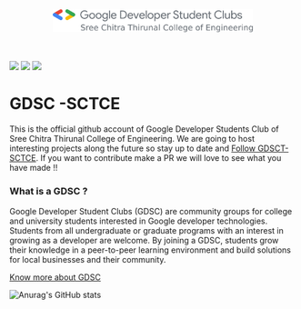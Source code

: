 <center><img src="assets/Color-Left Aligned.png" style="width:70%"></center> <br><br>

<p> <img src="https://img.shields.io/badge/GDSC-SCTCE-success">   <img src="https://img.shields.io/github/followers/GDSC-SCTCE?label=Followers&logo=data%3Aimage%2Fpng%3Bbase64%2CiVBORw0KGgoAAAANSUhEUgAAAOAAAADhCAMAAADmr0l2AAABXFBMVEX%2F%2F%2F9ChfQPnVjqQzX7vAT7uAD7ugD%2FvQAAl0r7twAAmU88gvQAm1sAnFoAm1M3gPTqPzDpMR4tfPPqPS73%2Bv%2F3%2FPrpNCLw%2BfXpLhoAlUXpOSnS4PyGrffu9P6TtvhclPX98O%2F86efudGvwgXlht4mj07jtY1n4y8hXs4L1rqkko2T50tDU69%2F73duExaHoKBDi8ursV0yWza%2B13MerxfnE49J7pvf80GfH2Pv94qX%2B9d38y1T93ZT%2B7svg6v280fv7wy2jwPnrTUA7qG73v7zzm5b2s6%2Fua2HznpjxjIWLyafsXFFwvZM0qGz0YEzwLADUj5yeWpp6b8BefuFmetiTa6%2FFVXCpsuWxX43XTFSMbbS9WHrRUF%2B2XIbLUmfeSEbdtxFdpEjKtCL%2F%2BOmssC6NqzlDok38zVx2qEHBsyamrzH935sumzmNvHdSjvVxp0Hlwj%2F8xjv%2B6Lb81n83Qn2ZAAAIMElEQVR4nO2caVvbRhRGY7wJCyzhHbOZNcYQ9j2shiwQ0jSQpHuThqSkpYWC%2F%2F%2FzVLIwlmTNcmckw4d7vnvsw8w7985IyaNHCIIgCIIgCIIgCIIgCIIgCIIgCIIgCIIgCIIgCIIgCIIgCIIgCIIgCBI4pVJJ%2BLPZfD7v3y8JgOHJkWq4qFcnRieHoZ%2BdXhjbrySTHZWx8YcqeTBRKKb1cDis6%2Bni7MRjyGcXK70Jw84kmVDKy0H9RgkOwjlT7g69Z4J7FqcriiV3S1KpPDTFJxM9Dj2TdG6S78MzTj1LsTwX7C8GURotpN16Jj2HPJ8uJ9x6luJMNujfzcuzQtFLzyA3yv70vqefQSIxHvxv5%2BAgTNIz5%2FAZ6%2BNjJD9T8QFEcWqih6xnGk7RP7%2BokP0eQBSHR2Zb9hYnepU6QLZle3Er9h7fX1ksHfZ47i3OGB7QhjiiLNCGYmKhXUIunuuU8DWnMEwbg7pAm1FcbJeTjcfz9PDdUXhCHmSZS7CjQ9mfbp9ZnScvCozw3VF8SR7mmBXBu3XaO9bO3aZ0mGOHr0F6hDzQa15BM4pHbSv8k2me8N1B3keznCvUItHdnigeVHMQPWMfJQ41BxI0ovg6%2BMLv1VUzmC2RBpsGChqFP%2BAolkYB4WtQIA4HnUFTMRFkD%2F4yBwrfLUXiePlesKARxWRQPbhxpBXQC%2BuviCNmBfw6gurBWV01kTTlUFjmLxN2AujBSUdaDmjN6AK7FSUp%2BhvFl7OiesYmShl3TiSEFgnFvyg%2Bpx1pWRSp1xb7YmvUUvQpilOvBMNnkaPerfF2294oZfkefHiEu6v29mPcWdBuLNgkFcnjcOmZ8N5ikZ5nfENexq%2FDjOKCxG4zKRM%2BE73IvPwFt2stisLH4cfzQoXd7tdDOew2WBTfSW8ROw4DjrQkilWuy%2FvppMRWWkfgOMx1n8SYvgLXvbZBfkx2mYKPw8AjrRe5ecDjpcVuqc3UJNHNX%2FiNI6306kw%2Fh%2FxBjaZNkVbkPQ5PffemWK3qBYGTX4M0q%2Fp5kD9ufcYEhKsHH%2F7%2B7cnpaSh0%2Bu79h7TYROo9I%2BDnuybTZR%2BiyOrBfzjVQmrIQg29D4PvJwy9ecbjCDLLFfkoUo%2FDO5oWsmMqQm%2BYwtSrehbjHfKKFVJVzKykQm7U0I9FQBaLtFteLvIzCfkozngOvX2ptfiZiqcfeCt%2BujBakvQzmCtL7zZK2SOJA6rq5WcqnvzEo6gXXnA0Zjws70v3p%2FsthplLkp%2FJz%2BzL3lwV9N4IHenCnyi7h%2Bz3XJ%2F2KFJ7m2KR840KTrJHCTlF94VGX%2Bv%2B4o7iL2%2BIu0169rDkq5%2FB3HGvVBR7nSfhIdoCvVV896t3FPXCiE%2FhczItFcXEsX0s5gRanHz0iCKoq4axKFP4FfsU9rMn0OKt%2B%2FLe7%2FC5kOjB7W%2FZZDj1TH6z39KkC%2FCuGkbe4z0vPpL7zVG2%2BVaoxbvfGw2qaFcNQ7zwN9foDrVGuFFPPtYVc%2BJdNYzlitBuozTPTksgQYP3ei6nA4%2B0MoyLXNsozaZ7DypoFH7ZrhpGdibZDRZsHvDBgobiUF87BW92P%2F3RJS4IXqKmYWploF16G9fRSDz%2BOQFTtC1RzjrfojiYaYfe2WpnxCQe%2FwJap7ZNZkBgBk200FLwfpuxWOSWeORrN79it%2B3IxNGKepMKOoo3kWjERvzTVRenYtJ%2BYhLYZW4xorgdnN7WrkOvvk4%2F%2F8kXRcX%2BTEZ0jVqKQUVx49ytdxtFvt3GcagflDAMKIrZWjN8LsXI3%2Bwoul6jzQjto03FyzW%2F%2FdYjXtPXUNz9xopi0jXejpyhsdv4GsUtml59nTIKv9LynEJqkRqoWr9vhX%2FjKV3PUvyLstsoR62jelz7wtC0PV%2F0srUoIXwtUewgrFPl2GvgQVlDY7fZkfe74NOzFL0Lv0J4T38tJLlMfSj8N4zwuRWNKLoVKS8IZfpToi1NA7kenCd8LkOz8NsVk73UJ2jbQz4oDgrqNbpqsOK3ZFd3na6uf%2F5lPQNd834GA0FThaK4yR8%2Bt2L805evV1dXX%2F%2F6b4vji5bko6jBowgMX6tjPB6N3PB9V2bQjyiCCv%2FWtYxenVjnJv%2F3Day0NYpnT0XC5yS6egb5iz7qG5Kvipec6%2FSG1FUD9J5ugPRMdqSjqKa4Npua9OrkDp%2BLPel1muI4R63K%2BsVi60J6BgPShT%2FFPEZtSvrFojVY%2BJxsy0ZRZfQ1W5J%2BIuFzIhlFdYU%2BvKTeLk9hZ7GkySimqFvpuswERiPC4XMiFUX6FEroxWI1%2F%2F5tiEwPnqLcuUkksPNcZm9pZe1SdLfRKKWiJlrhO6%2F9CJ8T0R5c7SePuSumJ1rYGWQGNZF1qg6RhxRaobEYoKuGIdiDE8fbEOmxO4FdNQyRHlwj7jICe4x8YWcBL%2Fw%2BCkYj%2Fu8tLWTAPThxKOASjUYvgtczgRV%2BvzYZo6tu3%2F%2BBBOnBfSoT0fOgw%2BeE%2F5JYo5x6uQu9P101DN4e3IdWzbeuGkamn6fwyzfbARZ2FtschT9FvT68YU8h9LrMX%2FpY9%2BAa48B7zdILoKuGwerBGS8obFCnMKCuGga1B6ef503WycU%2BFrm38DkhR5HnYrRGMgy2q4bh3YOrGte7FxeeqzT4rhqGRw%2FO%2FeKFxysV0d0HED4nmT3VnkUV9HZQLeZQvKfCziKzNJRKaaqBpqWGYC8%2FnW1GOqPmM5hYNNr59EHq1cn07fWvrKwMrgk8p9%2B4WT0%2FP1%2B9uO%2B6hyAIgiAIgiAIgiAIgiAIgiAIgiAIgiAIgiAIgiAIgiAIgiAIgiAIwsH%2FNLwN9RHGLuEAAAAASUVORK5CYII%3D&style=social" >  <img src="https://img.shields.io/github/stars/GDSC-SCTCE?logo=data%3Aimage%2Fpng%3Bbase64%2CiVBORw0KGgoAAAANSUhEUgAAAOAAAADhCAMAAADmr0l2AAABXFBMVEX%2F%2F%2F9ChfQPnVjqQzX7vAT7uAD7ugD%2FvQAAl0r7twAAmU88gvQAm1sAnFoAm1M3gPTqPzDpMR4tfPPqPS73%2Bv%2F3%2FPrpNCLw%2BfXpLhoAlUXpOSnS4PyGrffu9P6TtvhclPX98O%2F86efudGvwgXlht4mj07jtY1n4y8hXs4L1rqkko2T50tDU69%2F73duExaHoKBDi8ursV0yWza%2B13MerxfnE49J7pvf80GfH2Pv94qX%2B9d38y1T93ZT%2B7svg6v280fv7wy2jwPnrTUA7qG73v7zzm5b2s6%2Fua2HznpjxjIWLyafsXFFwvZM0qGz0YEzwLADUj5yeWpp6b8BefuFmetiTa6%2FFVXCpsuWxX43XTFSMbbS9WHrRUF%2B2XIbLUmfeSEbdtxFdpEjKtCL%2F%2BOmssC6NqzlDok38zVx2qEHBsyamrzH935sumzmNvHdSjvVxp0Hlwj%2F8xjv%2B6Lb81n83Qn2ZAAAIMElEQVR4nO2caVvbRhRGY7wJCyzhHbOZNcYQ9j2shiwQ0jSQpHuThqSkpYWC%2F%2F%2FzVLIwlmTNcmckw4d7vnvsw8w7985IyaNHCIIgCIIgCIIgCIIgCIIgCIIgCIIgCIIgCIIgCIIgCIIgCIIgCIIgCBI4pVJJ%2BLPZfD7v3y8JgOHJkWq4qFcnRieHoZ%2BdXhjbrySTHZWx8YcqeTBRKKb1cDis6%2Bni7MRjyGcXK70Jw84kmVDKy0H9RgkOwjlT7g69Z4J7FqcriiV3S1KpPDTFJxM9Dj2TdG6S78MzTj1LsTwX7C8GURotpN16Jj2HPJ8uJ9x6luJMNujfzcuzQtFLzyA3yv70vqefQSIxHvxv5%2BAgTNIz5%2FAZ6%2BNjJD9T8QFEcWqih6xnGk7RP7%2BokP0eQBSHR2Zb9hYnepU6QLZle3Er9h7fX1ksHfZ47i3OGB7QhjiiLNCGYmKhXUIunuuU8DWnMEwbg7pAm1FcbJeTjcfz9PDdUXhCHmSZS7CjQ9mfbp9ZnScvCozw3VF8SR7mmBXBu3XaO9bO3aZ0mGOHr0F6hDzQa15BM4pHbSv8k2me8N1B3keznCvUItHdnigeVHMQPWMfJQ41BxI0ovg6%2BMLv1VUzmC2RBpsGChqFP%2BAolkYB4WtQIA4HnUFTMRFkD%2F4yBwrfLUXiePlesKARxWRQPbhxpBXQC%2BuviCNmBfw6gurBWV01kTTlUFjmLxN2AujBSUdaDmjN6AK7FSUp%2BhvFl7OiesYmShl3TiSEFgnFvyg%2Bpx1pWRSp1xb7YmvUUvQpilOvBMNnkaPerfF2294oZfkefHiEu6v29mPcWdBuLNgkFcnjcOmZ8N5ikZ5nfENexq%2FDjOKCxG4zKRM%2BE73IvPwFt2stisLH4cfzQoXd7tdDOew2WBTfSW8ROw4DjrQkilWuy%2FvppMRWWkfgOMx1n8SYvgLXvbZBfkx2mYKPw8AjrRe5ecDjpcVuqc3UJNHNX%2FiNI6306kw%2Fh%2FxBjaZNkVbkPQ5PffemWK3qBYGTX4M0q%2Fp5kD9ufcYEhKsHH%2F7%2B7cnpaSh0%2Bu79h7TYROo9I%2BDnuybTZR%2BiyOrBfzjVQmrIQg29D4PvJwy9ecbjCDLLFfkoUo%2FDO5oWsmMqQm%2BYwtSrehbjHfKKFVJVzKykQm7U0I9FQBaLtFteLvIzCfkozngOvX2ptfiZiqcfeCt%2BujBakvQzmCtL7zZK2SOJA6rq5WcqnvzEo6gXXnA0Zjws70v3p%2FsthplLkp%2FJz%2BzL3lwV9N4IHenCnyi7h%2Bz3XJ%2F2KFJ7m2KR840KTrJHCTlF94VGX%2Bv%2B4o7iL2%2BIu0169rDkq5%2FB3HGvVBR7nSfhIdoCvVV896t3FPXCiE%2FhczItFcXEsX0s5gRanHz0iCKoq4axKFP4FfsU9rMn0OKt%2B%2FLe7%2FC5kOjB7W%2FZZDj1TH6z39KkC%2FCuGkbe4z0vPpL7zVG2%2BVaoxbvfGw2qaFcNQ7zwN9foDrVGuFFPPtYVc%2BJdNYzlitBuozTPTksgQYP3ei6nA4%2B0MoyLXNsozaZ7DypoFH7ZrhpGdibZDRZsHvDBgobiUF87BW92P%2F3RJS4IXqKmYWploF16G9fRSDz%2BOQFTtC1RzjrfojiYaYfe2WpnxCQe%2FwJap7ZNZkBgBk200FLwfpuxWOSWeORrN79it%2B3IxNGKepMKOoo3kWjERvzTVRenYtJ%2BYhLYZW4xorgdnN7WrkOvvk4%2F%2F8kXRcX%2BTEZ0jVqKQUVx49ytdxtFvt3GcagflDAMKIrZWjN8LsXI3%2Bwoul6jzQjto03FyzW%2F%2FdYjXtPXUNz9xopi0jXejpyhsdv4GsUtml59nTIKv9LynEJqkRqoWr9vhX%2FjKV3PUvyLstsoR62jelz7wtC0PV%2F0srUoIXwtUewgrFPl2GvgQVlDY7fZkfe74NOzFL0Lv0J4T38tJLlMfSj8N4zwuRWNKLoVKS8IZfpToi1NA7kenCd8LkOz8NsVk73UJ2jbQz4oDgrqNbpqsOK3ZFd3na6uf%2F5lPQNd834GA0FThaK4yR8%2Bt2L805evV1dXX%2F%2F6b4vji5bko6jBowgMX6tjPB6N3PB9V2bQjyiCCv%2FWtYxenVjnJv%2F3Day0NYpnT0XC5yS6egb5iz7qG5Kvipec6%2FSG1FUD9J5ugPRMdqSjqKa4Npua9OrkDp%2BLPel1muI4R63K%2BsVi60J6BgPShT%2FFPEZtSvrFojVY%2BJxsy0ZRZfQ1W5J%2BIuFzIhlFdYU%2BvKTeLk9hZ7GkySimqFvpuswERiPC4XMiFUX6FEroxWI1%2F%2F5tiEwPnqLcuUkksPNcZm9pZe1SdLfRKKWiJlrhO6%2F9CJ8T0R5c7SePuSumJ1rYGWQGNZF1qg6RhxRaobEYoKuGIdiDE8fbEOmxO4FdNQyRHlwj7jICe4x8YWcBL%2Fw%2BCkYj%2Fu8tLWTAPThxKOASjUYvgtczgRV%2BvzYZo6tu3%2F%2BBBOnBfSoT0fOgw%2BeE%2F5JYo5x6uQu9P101DN4e3IdWzbeuGkamn6fwyzfbARZ2FtschT9FvT68YU8h9LrMX%2FpY9%2BAa48B7zdILoKuGwerBGS8obFCnMKCuGga1B6ef503WycU%2BFrm38DkhR5HnYrRGMgy2q4bh3YOrGte7FxeeqzT4rhqGRw%2FO%2FeKFxysV0d0HED4nmT3VnkUV9HZQLeZQvKfCziKzNJRKaaqBpqWGYC8%2FnW1GOqPmM5hYNNr59EHq1cn07fWvrKwMrgk8p9%2B4WT0%2FP1%2B9uO%2B6hyAIgiAIgiAIgiAIgiAIgiAIgiAIgiAIgiAIgiAIgiAIgiAIgiAIwsH%2FNLwN9RHGLuEAAAAASUVORK5CYII%3D&style=social">
</p>


# GDSC -SCTCE
This is the official github account of Google Developer Students Club of Sree Chitra Thirunal College of Engineering. We are going to host interesting projects along the future so stay up to date and [Follow GDSCT-SCTCE]("https://github.com/GDSC-SCTCE"). If you want to contribute make a PR we will love to see what you have made !!

### What is a GDSC ?
Google Developer Student Clubs (GDSC) are community groups for college and university students interested in Google developer technologies. Students from all undergraduate or graduate programs with an interest in growing as a developer are welcome. By joining a GDSC, students grow their knowledge in a peer-to-peer learning environment and build solutions for local businesses and their community.

[Know more about GDSC]("https://developers.google.com/community/gdsc")

![Anurag's GitHub stats](https://github-readme-stats.vercel.app/api?username=GDSC-SCTCE&show_icons=true&theme=highcontrast&custom_title=GDSC-SCTE%20Github&%20Stats&bg_color=ffffff&text_color=000000&icon_color=ea2128&title_color=2986cc&border_color=53d06a)
